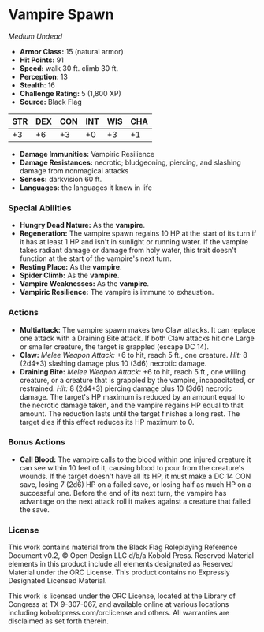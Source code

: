 # Vampire Spawn

*Medium* *Undead*

- **Armor Class:** 15 (natural armor)
- **Hit Points:** 91 
- **Speed:** walk 30 ft. climb 30 ft.
- **Perception**: 13
- **Stealth**: 16
- **Challenge Rating:** 5 (1,800 XP)
- **Source:** Black Flag

| STR | DEX | CON | INT | WIS | CHA |
| --- | --- | --- | --- | --- | --- |
| +3 | +6 | +3 | +0 | +3 | +1 |

- **Damage Immunities:** Vampiric Resilience
- **Damage Resistances:** necrotic; bludgeoning, piercing, and slashing damage from nonmagical attacks
- **Senses:** darkvision 60 ft.
- **Languages:** the languages it knew in life

### Special Abilities

- **Hungry Dead Nature:** As the **vampire**.
- **Regeneration:** The vampire spawn regains 10 HP at the start of its turn if it has at least 1 HP and isn't in sunlight or running water. If the vampire takes radiant damage or damage from holy water, this trait doesn't function at the start of the vampire's next turn.
- **Resting Place:** As the **vampire**.
- **Spider Climb:** As the **vampire**.
- **Vampire Weaknesses:** As the **vampire**.
- **Vampiric Resilience:** The vampire is immune to exhaustion.

### Actions

- **Multiattack:** The vampire spawn makes two Claw attacks. It can replace one attack with a Draining Bite attack. If both Claw attacks hit one Large or smaller creature, the target is grappled (escape DC 14).
- **Claw:** _Melee Weapon Attack:_ +6 to hit, reach 5 ft., one creature. _Hit:_ 8 (2d4+3) slashing damage plus 10 (3d6) necrotic damage.
- **Draining Bite:** _Melee Weapon Attack:_ +6 to hit, reach 5 ft., one willing creature, or a creature that is grappled by the vampire, incapacitated, or restrained. _Hit:_ 8 (2d4+3) piercing damage plus 10 (3d6) necrotic damage. The target's HP maximum is reduced by an amount equal to the necrotic damage taken, and the vampire regains HP equal to that amount. The reduction lasts until the target finishes a long rest. The target dies if this effect reduces its HP maximum to 0.

### Bonus Actions

- **Call Blood:** The vampire calls to the blood within one injured creature it can see within 10 feet of it, causing blood to pour from the creature's wounds. If the target doesn't have all its HP, it must make a DC 14 CON save, losing 7 (2d6) HP on a failed save, or losing half as much HP on a successful one. Before the end of its next turn, the vampire has advantage on the next attack roll it makes against a creature that failed the save.


### License

This work contains material from the Black Flag Roleplaying Reference Document v0.2, © Open Design LLC d/b/a Kobold Press. Reserved Material elements in this product include all elements designated as Reserved Material under the ORC License. This product contains no Expressly Designated Licensed Material.

This work is licensed under the ORC License, located at the Library of Congress at TX 9-307-067, and available online at various locations including koboldpress.com/orclicense and others. All warranties are disclaimed as set forth therein.
